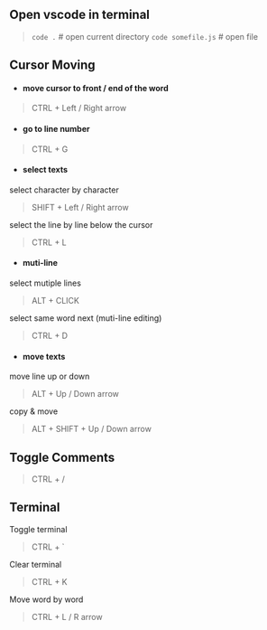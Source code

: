 ## Open vscode in terminal
> `code .` # open current directory
> `code somefile.js` # open file

## Cursor Moving
- #### move cursor to front / end of the word
> CTRL + Left / Right arrow

- #### go to line number
> CTRL + G

- #### select texts
select character by character
> SHIFT + Left / Right arrow

select the line by line below the cursor
> CTRL + L

- #### muti-line
select mutiple lines 
> ALT + CLICK 

select same word next (muti-line editing)
> CTRL + D 

- #### move texts
move line up or down
> ALT + Up / Down arrow

copy & move
> ALT + SHIFT + Up / Down arrow

## Toggle Comments
> CTRL + /

## Terminal
Toggle terminal
> CTRL + `

Clear terminal
> CTRL + K

Move word by word
> CTRL + L / R arrow
